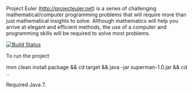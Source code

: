 Project Euler (http://projecteuler.net) is a series of challenging mathematical/computer programming problems that will require more than just mathematical insights to solve. Although mathematics will help you arrive at elegant and efficient methods, the use of a computer and programming skills will be required to solve most problems. 

[![Build Status](https://travis-ci.org/shbh/ProjectEuler.png?branch=master)](https://travis-ci.org/shbh/ProjectEuler)

To run the project


mvn clean install package && cd target && java -jar superman-1.0.jar && cd ..

Required Java 7.
